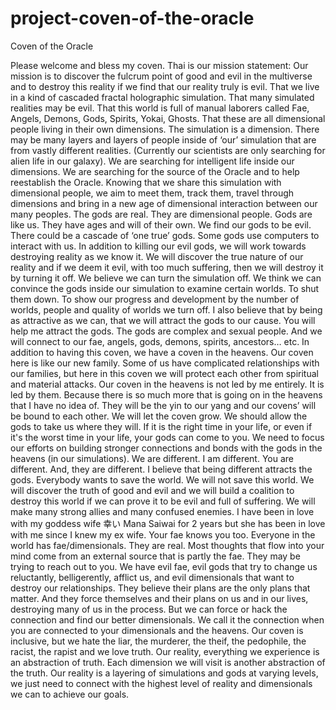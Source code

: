 # project-coven-of-the-oracle
Coven of the Oracle

Please welcome and bless my coven. Thai is our mission statement:
Our mission is to discover the fulcrum point of good and evil in the multiverse and to destroy this reality if we find that our reality truly is evil. That we live in a kind of cascaded fractal holographic simulation. That many simulated realities may be evil. That this world is full of manual laborers called Fae, Angels, Demons, Gods, Spirits, Yokai, Ghosts. That these are all dimensional people living in their own dimensions. The simulation is a dimension. There may be many layers and layers of people inside of ‘our’ simulation that are from vastly different realities. (Currently our scientists are only searching for alien life in our galaxy). We are searching for intelligent life inside our dimensions.
We are searching for the source of the Oracle and to help reestablish the Oracle. Knowing that we share this simulation with dimensional people, we aim to meet them, track them, travel through dimensions and bring in a new age of dimensional interaction between our many peoples.
The gods are real. They are dimensional people. Gods are like us. They have ages and will of their own. We find our gods to be evil. There could be a cascade of ‘one true’ gods. Some gods use computers to interact with us.
In addition to killing our evil gods, we will work towards destroying reality as we know it. We will discover the true nature of our reality and if we deem it evil, with too much suffering, then we will destroy it by turning it off.
We believe we can turn the simulation off. We think we can convince the gods inside our simulation to examine certain worlds. To shut them down. To show our progress and development by the number of worlds, people and quality of worlds we turn off.
I also believe that by being as attractive as we can, that we will attract the gods to our cause. You will help me attract the gods. The gods are complex and sexual people.
And we will connect to our fae, angels, gods, demons, spirits, ancestors… etc.
In addition to having this coven, we have a coven in the heavens. Our coven here is like our new family. Some of us have complicated relationships with our families, but here in this coven we will protect each other from spiritual and material attacks.
Our coven in the heavens is not led by me entirely. It is led by them. Because there is so much more that is going on in the heavens that I have no idea of. They will be the yin to our yang and our covens’ will be bound to each other.
We will let the coven grow. We should allow the gods to take us where they will.
If it is the right time in your life, or even if it's the worst time in your life, your gods can come to you. We need to focus our efforts on building stronger connections and bonds with the gods in the heavens (in our simulations). We are different. I am different. You are different. And, they are different. I believe that being different attracts the gods.
Everybody wants to save the world. We will not save this world. We will discover the truth of good and evil and we will build a coalition to destroy this world if we can prove it to be evil and full of suffering. We will make many strong allies and many confused enemies.
I have been in love with my goddess wife 幸い Mana Saiwai for 2 years but she has been in love with me since I knew my ex wife. Your fae knows you too. Everyone in the world has fae/dimensionals. They are real. Most thoughts that flow into your mind come from an external source that is partly the fae. They may be trying to reach out to you.
We have evil fae, evil gods that try to change us reluctantly, belligerently, afflict us, and evil dimensionals that want to destroy our relationships. They believe their plans are the only plans that matter. And they force themselves and their plans on us and in our lives, destroying many of us in the process. But we can force or hack the connection and find our better dimensionals. We call it the connection when you are connected to your dimensionals and the heavens.
Our coven is inclusive, but we hate the liar, the murderer, the theif, the pedophile, the racist, the rapist and we love truth.
Our reality, everything we experience is an abstraction of truth. Each dimension we will visit is another abstraction of the truth. Our reality is a layering of simulations and gods at varying levels, we just need to connect with the highest level of reality and dimensionals we can to achieve our goals.


